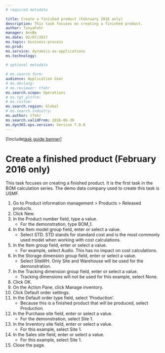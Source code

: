 ```yaml
--- 
# required metadata 
 
title: Create a finished product (February 2016 only)
description: This task focuses on creating a finished product. 
author: TonyaFehr 
manager: AnnBe 
ms.date: 02/07/2017
ms.topic: business-process 
ms.prod:  
ms.service: dynamics-ax-applications 
ms.technology:  
 
# optional metadata 
 
# ms.search.form:   
audience: Application User 
# ms.devlang:  
# ms.reviewer: tfehr 
ms.search.scope: Operations 
# ms.tgt_pltfrm:  
# ms.custom:  
ms.search.region: Global
# ms.search.industry: 
ms.author: tfehr 
ms.search.validFrom: 2016-06-30 
ms.dyn365.ops.version: Version 7.0.0 
---
```


[!include[task guide banner](.../includes/task-guide-banner.md)]

# Create a finished product (February 2016 only)

This task focuses on creating a finished product. It is the first task in the BOM calculation series. The demo data company used to create this task is USMF.

1. Go to Product information management > Products > Released products.
2. Click New.
3. In the Product number field, type a value.
    * For the demonstration, type BOM_1.  
4. In the Item model group field, enter or select a value.
    * Select STD. STD stands for standard cost and is the most commonly used model when working with cost calculations.  
5. In the Item group field, enter or select a value.
    * For example, select Audio. This has no impact on cost calculations.  
6. In the Storage dimension group field, enter or select a value.
    * Select SiteWH. Only Site and Warehouse will be used for the demonstration.  
7. In the Tracking dimension group field, enter or select a value.
    * Tracking dimensions will not be used for this example, select None.  
8. Click OK.
9. On the Action Pane, click Manage inventory.
10. Click Default order settings.
11. In the Default order type field, select 'Production'.
    * Because this is a finished product that will be produced, select Production.  
12. In the Purchase site field, enter or select a value.
    * For the demonstration, select Site 1.  
13. In the Inventory site field, enter or select a value.
    * For this example, select Site 1.  
14. In the Sales site field, enter or select a value.
    * For this example, select Site 1.  
15. Close the page.

